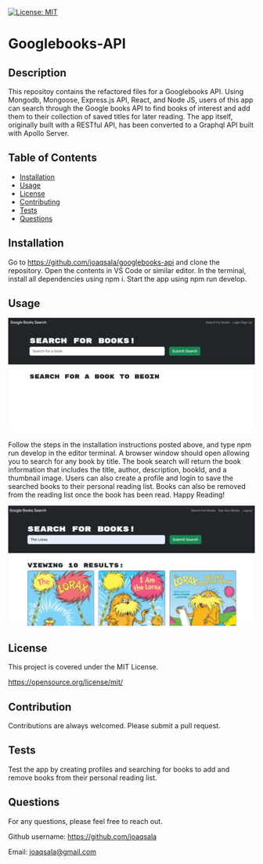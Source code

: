
  [![License: MIT](https://img.shields.io/badge/License-MIT-yellow.svg)](https://opensource.org/license/mit/)

  # Googlebooks-API

  ## Description
  
  This repositoy contains the refactored files for a Googlebooks API. Using Mongodb, Mongoose, Express.js API, React, and Node JS, users of this app can search through the Google books API to find books of interest and add them to their collection of saved titles for later reading. The app itself, originally built with a RESTful API, has been converted to a Graphql API built with Apollo Server.

  ## Table of Contents

- [Installation](#installation)
- [Usage](#usage)
- [License](#license)
- [Contributing](#contribution)
- [Tests](#tests)
- [Questions](#questions)


## Installation

Go to https://github.com/joaqsala/googlebooks-api and clone the repository. Open the contents in VS Code or similar editor. In the terminal, install all dependencies using npm i. Start the app using npm run develop.


## Usage 

![Googlebooks homepage](./Assets/Screenshot-googlebooks-homepage.png)

Follow the steps in the installation instructions posted above, and type npm run develop in the editor terminal. A browser window should open allowing you to search for any book by title. The book search will return the book information that includes the title, author, description, bookId, and a thumbnail image. Users can also create a profile and login to save the searched books to their personal reading list. Books can also be removed from the reading list once the book has been read. Happy Reading!

![Googlebooks search result "The Lorax"](./Assets/Screenshot-googlebooks-search-result.png)

## License

This project is covered under the MIT License.
 
  https://opensource.org/license/mit/


## Contribution

Contributions are always welcomed. Please submit a pull request.


## Tests

Test the app by creating profiles and searching for books to add and remove books from their personal reading list.


## Questions

For any questions, please feel free to reach out. 

Github username: https://github.com/joaqsala

Email: joaqsala@gmail.com
